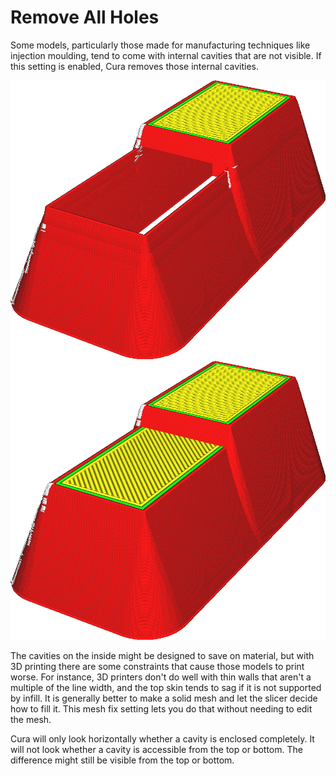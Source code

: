 Remove All Holes
====
Some models, particularly those made for manufacturing techniques like injection moulding, tend to come with internal cavities that are not visible. If this setting is enabled, Cura removes those internal cavities.

![This model has a hole in the centre](../images/meshfix_union_all_remove_holes_disabled.png)
![With this setting enabled, the hole is removed](../images/meshfix_union_all_remove_holes_enabled.png)

The cavities on the inside might be designed to save on material, but with 3D printing there are some constraints that cause those models to print worse. For instance, 3D printers don't do well with thin walls that aren't a multiple of the line width, and the top skin tends to sag if it is not supported by infill. It is generally better to make a solid mesh and let the slicer decide how to fill it. This mesh fix setting lets you do that without needing to edit the mesh.

Cura will only look horizontally whether a cavity is enclosed completely. It will not look whether a cavity is accessible from the top or bottom. The difference might still be visible from the top or bottom.